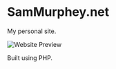 # SamMurphey.net
My personal site.

![Website Preview](./screenFetch-2018-09-28_23-27-1.png)

Built using PHP.
